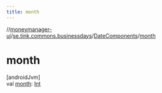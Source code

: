 ```yaml
---
title: month
---
```

//[moneymanager-ui](../../../index.html)/[se.tink.commons.businessdays](../index.html)/[DateComponents](index.html)/[month](month.html)



# month



[androidJvm]\
val [month](month.html): [Int](https://kotlinlang.org/api/latest/jvm/stdlib/kotlin/-int/index.html)




